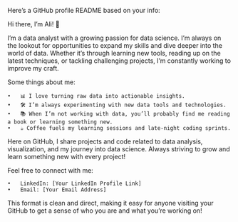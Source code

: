 Here’s a GitHub profile README based on your info:

Hi there, I’m Ali! 👋

I’m a data analyst with a growing passion for data science. I’m always on the lookout for opportunities to expand my skills and dive deeper into the world of data. Whether it’s through learning new tools, reading up on the latest techniques, or tackling challenging projects, I’m constantly working to improve my craft.

Some things about me:

	•	📊 I love turning raw data into actionable insights.
	•	🛠️ I’m always experimenting with new data tools and technologies.
	•	📚 When I’m not working with data, you’ll probably find me reading a book or learning something new.
	•	☕ Coffee fuels my learning sessions and late-night coding sprints.

Here on GitHub, I share projects and code related to data analysis, visualization, and my journey into data science. Always striving to grow and learn something new with every project!

Feel free to connect with me:

	•	LinkedIn: [Your LinkedIn Profile Link]
	•	Email: [Your Email Address]

This format is clean and direct, making it easy for anyone visiting your GitHub to get a sense of who you are and what you’re working on!